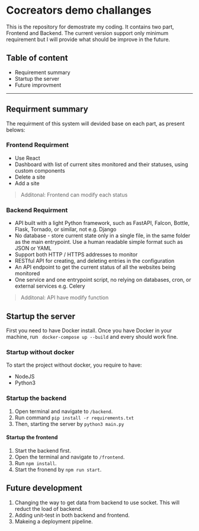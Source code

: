 # Cocreators demo challanges

This is the repository for demostrate my coding. It contains two part, Frontend and Backend. The current version support only minimum requirement but I will provide what should be improve in the future.

## Table of content

- Requirement summary
- Startup the server
- Future improvment

---

## Requirment summary

The requirment of this system will devided base on each part, as present belows:

### Frontend Requirment

- Use React
- Dashboard with list of current sites monitored and their statuses, using custom components
- Delete a site
- Add a site

> Additonal: Frontend can modify each status

### Backend Requirment

- API built with a light Python framework, such as FastAPI, Falcon, Bottle, Flask, Tornado, or similar, not e.g. Django
- No database - store current state only in a single file, in the same folder as the main entrypoint. Use a human readable simple format such as JSON or YAML
- Support both HTTP / HTTPS addresses to monitor
- RESTful API for creating, and deleting entries in the configuration
- An API endpoint to get the current status of all the websites being monitored
- One service and one entrypoint script, no relying on databases, cron, or external services e.g. Celery

> Additonal: API have modify function

## Startup the server

First you need to have Docker install. Once you have Docker in your machine, run ` docker-compose up --build` and every should work fine.

### Startup without docker

To start the project without docker, you require to have:

- NodeJS
- Python3

### Startup the backend

1. Open terminal and navigate to `/backend`.
2. Run command `pip install -r requirements.txt`
3. Then, starting the server by `python3 main.py`

#### Startup the frontend

1. Start the backend first.
2. Open the terminal and navigate to `/frontend`.
3. Run `npm install`.
4. Start the fronend by `npm run start`.

## Future development

1. Changing the way to get data from backend to use socket. This will reduct the load of backend.
2. Adding unit-test in both backend and frontend.
3. Makeing a deployment pipeline.
